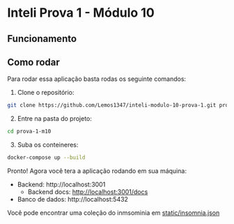 # Inteli Prova 1 - Módulo 10

## Funcionamento

## Como rodar

Para rodar essa aplicação basta rodas os seguinte comandos:

1. Clone o repositório:

```bash
git clone https://github.com/Lemos1347/inteli-modulo-10-prova-1.git prova-1-m10
```

2. Entre na pasta do projeto:

```bash
cd prova-1-m10
```

3. Suba os conteineres:

```bash
docker-compose up --build
```

Pronto! Agora você tera a aplicação rodando em sua máquina:

- Backend: http://localhost:3001
  - Backend docs: [http://localhost:3001/docs](http://localhost:3001/docs)
- Banco de dados: http://localhost:5432

Você pode encontrar uma coleção do inmsominia em [static/insomnia.json](./static/insomnia.json)
